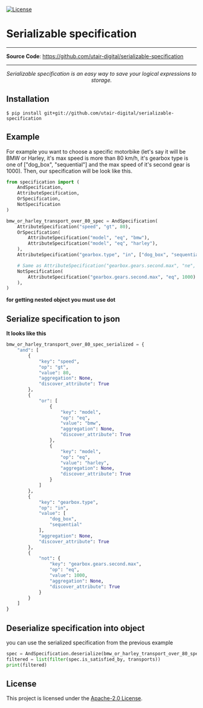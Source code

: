 [![License](https://img.shields.io/badge/License-Apache%202.0-blue.svg)](https://opensource.org/licenses/Apache-2.0)

# Serializable specification

---
**Source Code**: <a href="https://github.com/utair-digital/serializable-specification" target="_blank">https://github.com/utair-digital/serializable-specification</a>

---

<p align="center">
    <em>Serializable specification is an easy way to save your logical expressions to storage.</em>
</p>

## Installation

```console
$ pip install git+git://github.com/utair-digital/serializable-specification
```

## Example

For example you want to choose a specific motorbike (let's say it will be BMW or Harley, it's max speed is more than 80 km/h, it's gearbox type is one of ["dog_box", "sequential"] and the max speed of it's second gear is 1000). Then, our specification will be look like this.

```Python
from specification import (
    AndSpecification,
    AttributeSpecification,
    OrSpecification,
    NotSpecification
)

bmw_or_harley_transport_over_80_spec = AndSpecification(
    AttributeSpecification("speed", "gt", 80),
    OrSpecification(
        AttributeSpecification("model", "eq", "bmw"),
        AttributeSpecification("model", "eq", "harley"),
    ),
    AttributeSpecification("gearbox.type", "in", ["dog_box", "sequential"]),

    # Same as AttributeSpecification("gearbox.gears.second.max", "ne", 1000)
    NotSpecification(
        AttributeSpecification("gearbox.gears.second.max", "eq", 1000)
    ),
)
```

**for getting nested object you must use dot**

## Serialize specification to json

**It looks like this**

```python
bmw_or_harley_transport_over_80_spec_serialized = {
    "and": [
        {
            "key": "speed",
            "op": "gt",
            "value": 80,
            "aggregation": None,
            "discover_attribute": True
        },
        {
            "or": [
                {
                    "key": "model",
                    "op": "eq",
                    "value": "bmw",
                    "aggregation": None,
                    "discover_attribute": True
                },
                {
                    "key": "model",
                    "op": "eq",
                    "value": "harley",
                    "aggregation": None,
                    "discover_attribute": True
                }
            ]
        },
        {
            "key": "gearbox.type",
            "op": "in",
            "value": [
                "dog_box",
                "sequential"
            ],
            "aggregation": None,
            "discover_attribute": True
        },
        {
            "not": {
                "key": "gearbox.gears.second.max",
                "op": "eq",
                "value": 1000,
                "aggregation": None,
                "discover_attribute": True
            }
        }
    ]
}
```

## Deserialize specification into object

you can use the serialized specification from the previous example

```python
spec = AndSpecification.deserialize(bmw_or_harley_transport_over_80_spec_serialized)
filtered = list(filter(spec.is_satisfied_by, transports))
print(filtered)
```

## License

This project is licensed under the [Apache-2.0 License](LICENSE).
